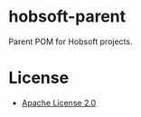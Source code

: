 hobsoft-parent
==============

Parent POM for Hobsoft projects.

# License

* [Apache License 2.0](http://www.apache.org/licenses/LICENSE-2.0.html)
